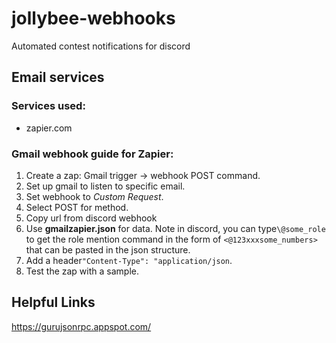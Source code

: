 # jollybee-webhooks

Automated contest notifications for discord

## Email services

### Services used:

- zapier.com

### Gmail webhook guide for Zapier:

1. Create a zap: Gmail trigger -> webhook POST command.
2. Set up gmail to listen to specific email.
3. Set webhook to *Custom Request*.
4. Select POST for method.
5. Copy url from discord webhook
6. Use **gmailzapier.json** for data. Note in discord, you can type`\@some_role` to get the role mention command in the form of `<@123xxxsome_numbers>` that can be pasted in the json structure.
7. Add a header`"Content-Type": "application/json`.
8. Test the zap with a sample.

## Helpful Links

https://gurujsonrpc.appspot.com/
